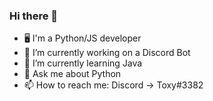 ### Hi there 👋


- 🖥 I'm a Python/JS developer
- 🔭 I’m currently working on a Discord Bot
- 🌱 I’m currently learning Java
- 💬 Ask me about Python 
- 📫 How to reach me: Discord -> Toxy#3382
